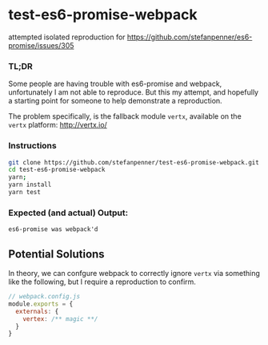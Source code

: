 # test-es6-promise-webpack

attempted isolated reproduction for https://github.com/stefanpenner/es6-promise/issues/305

### TL;DR

Some people are having trouble with es6-promise and webpack, unfortunately I am
not able to reproduce. But this my attempt, and hopefully a starting point for
someone to help demonstrate a reproduction.

The problem specifically, is the fallback module `vertx`, available on the `vertx` platform: http://vertx.io/


### Instructions

```sh
git clone https://github.com/stefanpenner/test-es6-promise-webpack.git
cd test-es6-promise-webpack
yarn;
yarn install
yarn test
```

### Expected (and actual) Output:

```
es6-promise was webpack'd
```


## Potential Solutions

In theory, we can confgure webpack to correctly ignore `vertx` via something like the following, but I require a reproduction to confirm.

```js
// webpack.config.js
module.exports = {
  externals: {
    vertex: /** magic **/
  }
}
```
